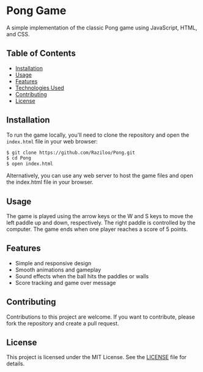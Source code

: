 # Pong Game

A simple implementation of the classic Pong game using JavaScript, HTML, and CSS.

## Table of Contents

- [Installation](#installation)
- [Usage](#usage)
- [Features](#features)
- [Technologies Used](#technologies-used)
- [Contributing](#contributing)
- [License](#license)

## Installation

To run the game locally, you'll need to clone the repository and open the `index.html` file in your web browser:

```bash
$ git clone https://github.com/Raziloo/Pong.git
$ cd Pong
$ open index.html
```



Alternatively, you can use any web server to host the game files and open the index.html file in your browser.

## Usage

The game is played using the arrow keys or the W and S keys to move the left paddle up and down, respectively. The right paddle is controlled by the computer. The game ends when one player reaches a score of 5 points.

## Features

- Simple and responsive design
- Smooth animations and gameplay
- Sound effects when the ball hits the paddles or walls
- Score tracking and game over message

## Contributing

Contributions to this project are welcome. If you want to contribute, please fork the repository and create a pull request.

## License

This project is licensed under the MIT License. See the [LICENSE](LICENSE) file for details.
